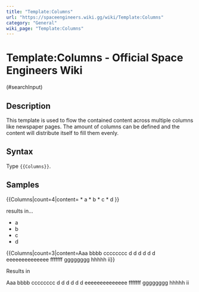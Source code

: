 ```yaml
---
title: "Template:Columns"
url: "https://spaceengineers.wiki.gg/wiki/Template:Columns"
category: "General"
wiki_page: "Template:Columns"
---
```


# Template:Columns - Official Space Engineers Wiki

(#searchInput)

## Description

This template is used to flow the contained content across multiple columns like newspaper pages. The amount of columns can be defined and the content will distribute itself to fill them evenly.

## Syntax

Type `{{Columns}}`.

## Samples

{{Columns|count=4|content=
\* a
\* b
\* c
\* d
}}

results in...

*   a
*   b
*   c
*   d

{{Columns|count=3|content=Aaa bbbb cccccccc d d d d d d eeeeeeeeeeeeee fffffff gggggggg hhhhh ii}}

Results in

Aaa bbbb cccccccc d d d d d d eeeeeeeeeeeeee fffffff gggggggg hhhhh ii